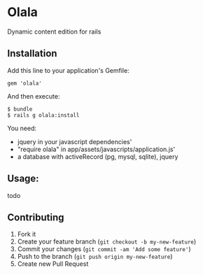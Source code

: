 # Olala

Dynamic content edition for rails

## Installation

Add this line to your application's Gemfile:

    gem 'olala'

And then execute:

    $ bundle
    $ rails g olala:install

You need:

 - jquery in your javascript dependencies'
 - "require olala" in app/assets/javascripts/application.js'
 - a database with activeRecord (pg, mysql, sqlite), jquery

## Usage:

todo

## Contributing

1. Fork it
2. Create your feature branch (`git checkout -b my-new-feature`)
3. Commit your changes (`git commit -am 'Add some feature'`)
4. Push to the branch (`git push origin my-new-feature`)
5. Create new Pull Request
